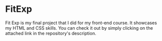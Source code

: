 # FitExp
Fit Exp is my final project that I did for my front-end course. It showcases my HTML and CSS skills. You can check it out by simply clicking on the attached link in the repository's description.
